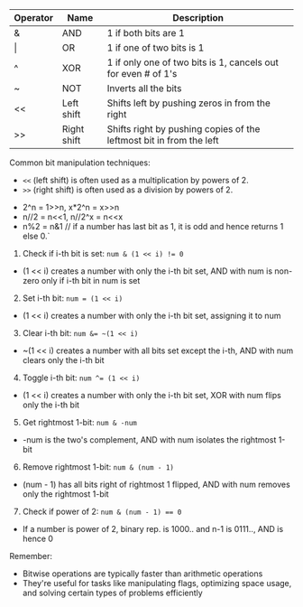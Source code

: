 
| Operator | Name |      Description                      |
|----------|------|---------------------------------------|
|     &    | AND  |  1 if both bits are 1|
|    \|    | OR   |  1 if one of two bits is 1|
|     ^    | XOR  |  1 if only one of two bits is 1, cancels out for even # of 1's|
|     ~    | NOT  |  Inverts all the bits                 |
|    <<    |  Left shift | Shifts left by pushing zeros in from the right |
|    >>    |  Right shift | Shifts right by pushing copies of the leftmost bit in from the left |

Common bit manipulation techniques:
* `<<` (left shift) is often used as a multiplication by powers of 2.
* `>>` (right shift) is often used as a division by powers of 2.

- 2^n = 1>>n, x*2^n = x>>n
- n//2 = n<<1, n//2^x = n<<x
- n%2 = n&1  // if a number has last bit as 1, it is odd and hence returns 1 else 0.`


1. Check if i-th bit is set: `num & (1 << i) != 0`
- (1 << i) creates a number with only the i-th bit set, AND with num is non-zero only if i-th bit in num is set

2. Set i-th bit: `num = (1 << i)`
- (1 << i) creates a number with only the i-th bit set, assigning it to num

3. Clear i-th bit: `num &= ~(1 << i)`
- ~(1 << i) creates a number with all bits set except the i-th, AND with num clears only the i-th bit

4. Toggle i-th bit: `num ^= (1 << i)`
- (1 << i) creates a number with only the i-th bit set, XOR with num flips only the i-th bit

5. Get rightmost 1-bit: `num & -num`
- -num is the two's complement, AND with num isolates the rightmost 1-bit

6. Remove rightmost 1-bit: `num & (num - 1)`
- (num - 1) has all bits right of rightmost 1 flipped, AND with num removes only the rightmost 1-bit

7. Check if power of 2: `num & (num - 1) == 0`
- If a number is power of 2, binary rep. is 1000.. and n-1 is 0111.., AND is hence 0


Remember:
- Bitwise operations are typically faster than arithmetic operations
- They're useful for tasks like manipulating flags, optimizing space usage, and solving certain types of problems efficiently
